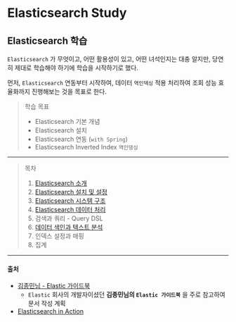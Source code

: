 # Elasticsearch Study

## Elasticsearch 학습
`Elasticsearch` 가 무엇이고, 어떤 활용성이 있고, 어떤 녀석인지는 대충 알지만, 
당연히 제대로 학습해야 하기에 학습을 시작하기로 했다.

먼저, `Elasticsearch` 연동부터 시작하여, 데이터 `역인덱싱` 적용 처리하여 조회 
성능 효율화까지 진행해보는 것을 목표로 한다.

> 학습 목표
> - Elasticsearch 기본 개념
> - Elasticsearch 설치
> - Elasticsearch 연동 (`with Spring`)
> - Elasticsearch Inverted Index `역인뎅싱`

---

> 목차
> 1. [Elasticsearch 소개](./01_study_es.md)
> 2. [Elasticsearch 설치 및 설정](./02_study_es.md)
> 3. [Elasticsearch 시스템 구조](./03_study_es.md)
> 4. [Elasticsearch 데이터 처리](./04_study_es.md)
> 5. 검색과 쿼리 - Query DSL
> 6. [데이터 색인과 텍스트 분석](./06_study_es.md)
> 7. 인덱스 설정과 매핑
> 8. 집계

---

#### 출처
- [김종민님 - Elastic 가이드북](https://esbook.kimjmin.net/)
  - `Elastic` 회사의 개발자이셨던 **김종민님의 `Elastic 가이드북`** 을 주로 참고하여 문서 작성 계획
- [Elasticsearch in Action](https://www.manning.com/books/elasticsearch-in-action)
